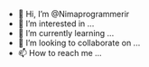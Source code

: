 - 👋 Hi, I’m @Nimaprogrammerir
- 👀 I’m interested in ...
- 🌱 I’m currently learning ...
- 💞️ I’m looking to collaborate on ...
- 📫 How to reach me ...

<!---
Nimaprogrammerir/Nimaprogrammerir is a ✨ special ✨ repository because its `README.md` (this file) appears on your GitHub profile.
You can click the Preview link to take a look at your changes.
--->

